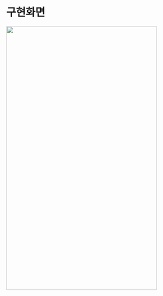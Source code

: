 # 구현화면
<img src = "https://user-images.githubusercontent.com/91933562/229280782-78c7f3a9-2a4a-4650-b9e5-dde05ea538d7.png" width="400" height="700">
